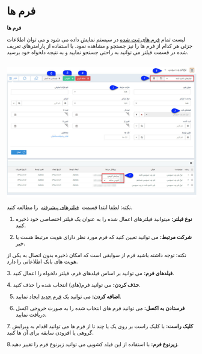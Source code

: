 # فرم ها    

**فرم ها**

لیست تمام [فرم های ثبت شده](../Setting/FormsManagement.md) در سیستم نمایش داده می شود و می توان اطلاعات جزئی هر کدام از فرم ها را نیز جستجو و مشاهده نمود. با استفاده از پارامترهای تعریف شده در قسمت فیلتر می توانید به راحتی جستجو نمایید و به نتیجه دلخواه خود برسید.

 ![](FormsList.jpg)

نکته: لطفا ابتدا قسمت  [فیلترهای پیشرفته](../PayamGostarSyncBank/JobsForFirst/Background/AdvancedFilters.md)  را مطالعه کنید.  

1. **نوع فیلتر:** میتوانید فیلترهای اعمال شده را به عنوان یک فیلتر اختصاصی خود ذخیره کنید.

2. **شرکت مرتبط:** می توانید تعیین کنید که فرم مورد نظر دارای هویت مرتبط هست یا خیر.

نکته: توجه داشته باشید فرم از سوابقی است که امکان ذخیره بدون اتصال به یکی از هویت های بانک اطلاعاتی را دارد.

3. **فیلدهای فرم:** می توانید بر اساس فیلدهای فرم، فیلتر دلخواه را اعمال کنید.

4\. **حذف کردن:** می توانید فرم(های) انتخاب شده را حذف کنید.

5. **اضافه کردن:** می توانید یک [فرم جدید](../PayamGostarSyncBank/JobsForFirst/Forms/Newform.md) ایجاد نمایید.

6. **فرستادن به اکسل:** می توانید فرم های انتخاب شده را به صورت خروجی اکسل دریافت نمایید.

7\. **کلیک راست:** با کلیک راست بر روی یک یا چند تا از فرم ها می توانید اقدام به ویرایش گروهی یا افزودن سابقه برای آن ها کنید.

8.**زیرنوع فرم:** با استفاده از این فیلد کشویی می توانید زیرنوع فرم را تغییر دهید.